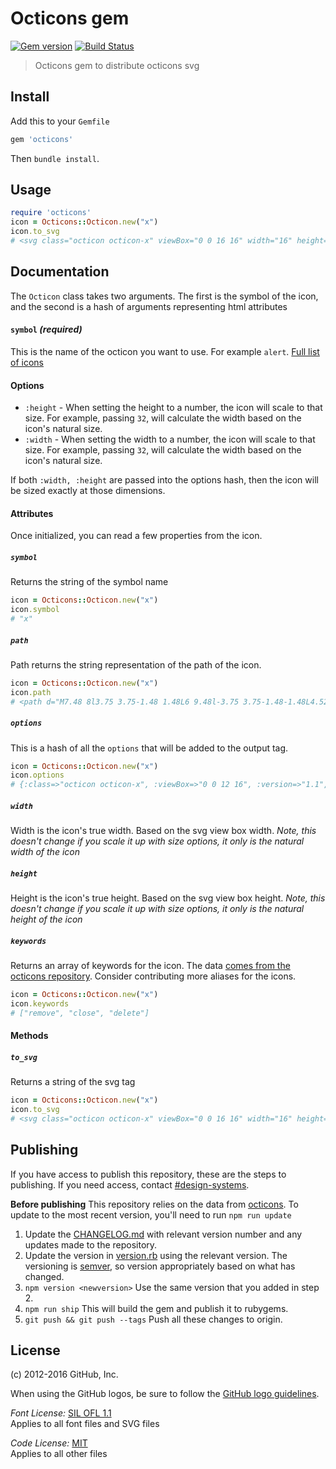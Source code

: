 # Octicons gem

[![Gem version](https://img.shields.io/gem/v/octicons.svg)](https://rubygems.org/gems/octicons)
[![Build Status](https://travis-ci.org/primer/octicons_gem.svg?branch=master)](https://travis-ci.org/primer/octicons_gem)

> Octicons gem to distribute octicons svg

## Install

Add this to your `Gemfile`

```rb
gem 'octicons'
```

Then `bundle install`.

## Usage

```rb
require 'octicons'
icon = Octicons::Octicon.new("x")
icon.to_svg
# <svg class="octicon octicon-x" viewBox="0 0 16 16" width="16" height="16" version="1.1" "aria-hidden"="true"><path d="M7.48 8l3.75 3.75-1.48 1.48L6 9.48l-3.75 3.75-1.48-1.48L4.52 8 .77 4.25l1.48-1.48L6 6.52l3.75-3.75 1.48 1.48z"></path></svg>
```

## Documentation

The `Octicon` class takes two arguments. The first is the symbol of the icon, and the second is a hash of arguments representing html attributes

#### `symbol` _(required)_

This is the name of the octicon you want to use. For example `alert`. [Full list of icons][octicons-docs]

#### Options

* `:height` - When setting the height to a number, the icon will scale to that size. For example, passing `32`, will calculate the width based on the icon's natural size.
* `:width` - When setting the width to a number, the icon will scale to that size. For example, passing `32`, will calculate the width based on the icon's natural size.

If both `:width, :height` are passed into the options hash, then the icon will be sized exactly at those dimensions.

#### Attributes

Once initialized, you can read a few properties from the icon.

##### `symbol`

Returns the string of the symbol name

```rb
icon = Octicons::Octicon.new("x")
icon.symbol
# "x"
```

##### `path`

Path returns the string representation of the path of the icon.

```rb
icon = Octicons::Octicon.new("x")
icon.path
# <path d="M7.48 8l3.75 3.75-1.48 1.48L6 9.48l-3.75 3.75-1.48-1.48L4.52 8 .77 4.25l1.48-1.48L6 6.52l3.75-3.75 1.48 1.48z"></path>
```

##### `options`

This is a hash of all the `options` that will be added to the output tag.

```rb
icon = Octicons::Octicon.new("x")
icon.options
# {:class=>"octicon octicon-x", :viewBox=>"0 0 12 16", :version=>"1.1", :width=>12, :height=>16, :"aria-hidden"=>"true"}
```

##### `width`

Width is the icon's true width. Based on the svg view box width. _Note, this doesn't change if you scale it up with size options, it only is the natural width of the icon_

##### `height`

Height is the icon's true height. Based on the svg view box height. _Note, this doesn't change if you scale it up with size options, it only is the natural height of the icon_

##### `keywords`

Returns an array of keywords for the icon. The data [comes from the octicons repository](https://github.com/primer/octicons/blob/master/lib/keywords.json). Consider contributing more aliases for the icons.

```rb
icon = Octicons::Octicon.new("x")
icon.keywords
# ["remove", "close", "delete"]
```

#### Methods

##### `to_svg`

Returns a string of the svg tag

```rb
icon = Octicons::Octicon.new("x")
icon.to_svg
# <svg class="octicon octicon-x" viewBox="0 0 16 16" width="16" height="16" version="1.1" "aria-hidden"="true"><path d="M7.48 8l3.75 3.75-1.48 1.48L6 9.48l-3.75 3.75-1.48-1.48L4.52 8 .77 4.25l1.48-1.48L6 6.52l3.75-3.75 1.48 1.48z"></path></svg>
```

## Publishing

If you have access to publish this repository, these are the steps to publishing. If you need access, contact [#design-systems](https://github.slack.com/archives/design-systems).

**Before publishing** This repository relies on the data from [octicons][]. To update to the most recent version, you'll need to run `npm run update`

1. Update the [CHANGELOG.md](./CHANGELOG.md) with relevant version number and any updates made to the repository.
2. Update the version in [version.rb](https://github.com/primer/octicons_gem/blob/master/lib/octicons/version.rb) using the relevant version. The versioning is [semver](http://semver.org/), so version appropriately based on what has changed.
3. `npm version <newversion>` Use the same version that you added in step 2.
4. `npm run ship` This will build the gem and publish it to rubygems.
5. `git push && git push --tags` Push all these changes to origin.

## License

(c) 2012-2016 GitHub, Inc.

When using the GitHub logos, be sure to follow the [GitHub logo guidelines](https://github.com/logos).

_Font License:_ [SIL OFL 1.1](http://scripts.sil.org/OFL)  
Applies to all font files and SVG files

_Code License:_ [MIT](./LICENSE)  
Applies to all other files

[octicons]: https://github.com/primer/octicons
[octicons-docs]: https://octicons.github.com/
